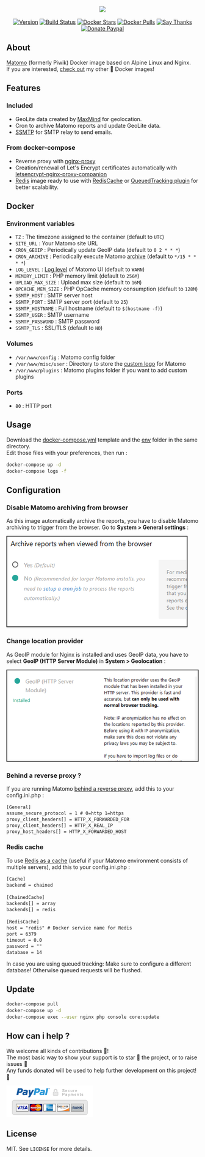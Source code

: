 <p align="center"><a href="https://github.com/crazy-max/docker-matomo" target="_blank"><img height="100"src="https://raw.githubusercontent.com/crazy-max/docker-matomo/master/.res/matomo_docker.png"></a></p>

<p align="center">
  <a href="https://microbadger.com/images/crazymax/matomo"><img src="https://images.microbadger.com/badges/version/crazymax/matomo.svg?style=flat-square" alt="Version"></a>
  <a href="https://travis-ci.org/crazy-max/docker-matomo"><img src="https://img.shields.io/travis/crazy-max/docker-matomo/master.svg?style=flat-square" alt="Build Status"></a>
  <a href="https://hub.docker.com/r/crazymax/matomo/"><img src="https://img.shields.io/docker/stars/crazymax/matomo.svg?style=flat-square" alt="Docker Stars"></a>
  <a href="https://hub.docker.com/r/crazymax/matomo/"><img src="https://img.shields.io/docker/pulls/crazymax/matomo.svg?style=flat-square" alt="Docker Pulls"></a>
  <a href="https://saythanks.io/to/crazymax"><img src="https://img.shields.io/badge/thank-crazymax-426aa5.svg?style=flat-square" alt="Say Thanks"></a>
  <a href="https://www.paypal.com/cgi-bin/webscr?cmd=_s-xclick&hosted_button_id=JP85E7WHT33FL"><img src="https://img.shields.io/badge/donate-paypal-7057ff.svg?style=flat-square" alt="Donate Paypal"></a>
</p>

## About

[Matomo](https://matomo.org/) (formerly Piwik) Docker image based on Alpine Linux and Nginx.<br />
If you are interested, [check out](https://github.com/search?utf8=%E2%9C%93&q=docker++user%3Acrazy-max&type=Repositories) my other 🐳 Docker images!

## Features

### Included

* GeoLite data created by [MaxMind](http://www.maxmind.com) for geolocation.
* Cron to archive Matomo reports and update GeoLite data.
* [SSMTP](https://github.com/alterrebe/docker-mail-relay) for SMTP relay to send emails.

### From docker-compose

* Reverse proxy with [nginx-proxy](https://github.com/jwilder/nginx-proxy)
* Creation/renewal of Let's Encrypt certificates automatically with [letsencrypt-nginx-proxy-companion](https://github.com/JrCs/docker-letsencrypt-nginx-proxy-companion)
* [Redis](https://github.com/docker-library/redis) image ready to use with [RedisCache](https://matomo.org/faq/how-to/faq_20511/) or [QueuedTracking plugin](https://matomo.org/faq/how-to/faq_19738) for better scalability.

## Docker

### Environment variables

* `TZ` : The timezone assigned to the container (default to `UTC`)
* `SITE_URL` : Your Matomo site URL
* `CRON_GEOIP` : Periodically update GeoIP data (default to `0 2 * * *`)
* `CRON_ARCHIVE` : Periodically execute Matomo [archive](https://matomo.org/docs/setup-auto-archiving/#linuxunix-how-to-set-up-a-crontab-to-automatically-archive-the-reports) (default to `*/15 * * * *`)
* `LOG_LEVEL` : [Log level](https://matomo.org/faq/troubleshooting/faq_115/) of Matomo UI (default to `WARN`)
* `MEMORY_LIMIT` : PHP memory limit (default to `256M`)
* `UPLOAD_MAX_SIZE` : Upload max size (default to `16M`)
* `OPCACHE_MEM_SIZE` : PHP OpCache memory consumption (default to `128M`)
* `SSMTP_HOST` : SMTP server host
* `SSMTP_PORT` : SMTP server port (default to `25`)
* `SSMTP_HOSTNAME` : Full hostname (default to `$(hostname -f)`)
* `SSMTP_USER` : SMTP username
* `SSMTP_PASSWORD` : SMTP password
* `SSMTP_TLS` : SSL/TLS (default to `NO`)

### Volumes

* `/var/www/config` : Matomo config folder
* `/var/www/misc/user` : Directory to store the [custom logo](https://matomo.org/faq/new-to-piwik/faq_129/) for Matomo
* `/var/www/plugins` : Matomo plugins folder if you want to add custom plugins

### Ports

* `80` : HTTP port

## Usage

Download the [docker-compose.yml](docker-compose.yml) template and the [env](env) folder in the same directory.<br />
Edit those files with your preferences, then run :

```bash
docker-compose up -d
docker-compose logs -f
```

## Configuration

### Disable Matomo archiving from browser

As this image automatically archive the reports, you have to disable Matomo archiving to trigger from the browser. Go to **System > General settings** :

![Disable Matomo archiving from browser](.res/disable-archive-reports-browser.png)

### Change location provider

As GeoIP module for Nginx is installed and uses GeoIP data, you have to select **GeoIP (HTTP Server Module)** in **System > Geolocation** :

![Change location provider](.res/location-provider.png)

### Behind a reverse proxy ?

If you are running Matomo [behind a reverse proxy](https://matomo.org/faq/how-to-install/faq_98/), add this to your config.ini.php :

```
[General]
assume_secure_protocol = 1 # 0=http 1=https
proxy_client_headers[] = HTTP_X_FORWARDED_FOR
proxy_client_headers[] = HTTP_X_REAL_IP
proxy_host_headers[] = HTTP_X_FORWARDED_HOST
```

### Redis cache

To use [Redis as a cache](https://matomo.org/faq/how-to/faq_20511/) (useful if your Matomo environment consists of multiple servers), add this to your config.ini.php :

```
[Cache]
backend = chained

[ChainedCache]
backends[] = array
backends[] = redis

[RedisCache]
host = "redis" # Docker service name for Redis 
port = 6379
timeout = 0.0
password = ""
database = 14
```

In case you are using queued tracking: Make sure to configure a different database! Otherwise queued requests will be flushed.

## Update

```bash
docker-compose pull
docker-compose up -d
docker-compose exec --user nginx php console core:update
```

## How can i help ?

We welcome all kinds of contributions :raised_hands:!<br />
The most basic way to show your support is to star :star2: the project, or to raise issues :speech_balloon:<br />
Any funds donated will be used to help further development on this project! :gift_heart:

[![Donate Paypal](.res/paypal.png)](https://www.paypal.com/cgi-bin/webscr?cmd=_s-xclick&hosted_button_id=JP85E7WHT33FL)

## License

MIT. See `LICENSE` for more details.
